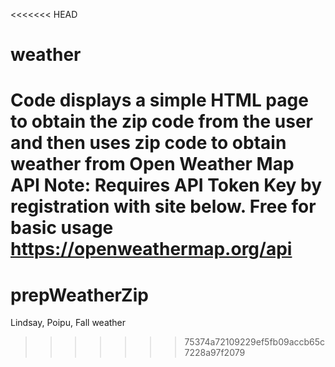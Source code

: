 <<<<<<< HEAD
# weather
Code displays a simple HTML page to obtain the zip code from the user and then uses zip code to obtain weather from Open Weather Map API
Note: Requires API Token Key by registration with site below. Free for basic usage
https://openweathermap.org/api
=======
# prepWeatherZip

Lindsay, Poipu, Fall weather
>>>>>>> 75374a72109229ef5fb09accb65c7228a97f2079
